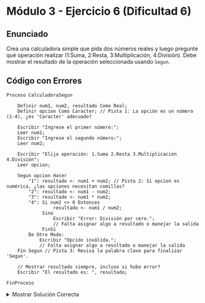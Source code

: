 # Módulo 3 - Ejercicio 6 (Dificultad 6)

## Enunciado
Crea una calculadora simple que pida dos números reales y luego pregunte qué operación realizar (1:Suma, 2:Resta, 3:Multiplicación, 4:División). Debe mostrar el resultado de la operación seleccionada usando `Segun`.

## Código con Errores
```pseudocode
Proceso CalculadoraSegun

    Definir num1, num2, resultado Como Real;
    Definir opcion Como Caracter; // Pista 1: La opción es un número (1-4), ¿es 'Caracter' adecuado?

    Escribir "Ingrese el primer número:";
    Leer num1;
    Escribir "Ingrese el segundo número:";
    Leer num2;

    Escribir "Elija operación: 1.Suma 2.Resta 3.Multiplicación 4.División";
    Leer opcion;

    Segun opcion Hacer
        "1": resultado <- num1 + num2; // Pista 2: Si opcion es numérica, ¿las opciones necesitan comillas?
        "2": resultado <- num1 - num2;
        "3": resultado <- num1 * num2;
        "4": Si num2 <> 0 Entonces
                 resultado <- num1 / num2;
             Sino
                 Escribir "Error: División por cero.";
                 // Falta asignar algo a resultado o manejar la salida
             FinSi
        De Otro Modo:
            Escribir "Opción inválida.";
            // Falta asignar algo a resultado o manejar la salida
    Fin Segun // Pista 3: Revisa la palabra clave para finalizar 'Segun'.

    // Mostrar resultado siempre, incluso si hubo error?
    Escribir "El resultado es: ", resultado;

FinProceso
```

<details><summary>Mostrar Solución Correcta</summary>## Solución Correcta
```pseudocode
Proceso CalculadoraSegun_Solucion

    Definir num1, num2, resultado Como Real;
    Definir opcion Como Entero; // Corregido: La opción es un número Entero.
    Definir operacionValida Como Logico; // Para controlar si mostrar resultado

    operacionValida <- Verdadero; // Asumir que es válida inicialmente

    Escribir "Ingrese el primer número:";
    Leer num1;
    Escribir "Ingrese el segundo número:";
    Leer num2;

    Escribir "Elija operación: 1.Suma 2.Resta 3.Multiplicación 4.División";
    Leer opcion;

    Segun opcion Hacer
        1: // Corregido: Sin comillas
            resultado <- num1 + num2;
        2: // Corregido: Sin comillas
            resultado <- num1 - num2;
        3: // Corregido: Sin comillas
            resultado <- num1 * num2;
        4:
            Si num2 <> 0 Entonces
                resultado <- num1 / num2;
            Sino
                Escribir "Error: División por cero.";
                operacionValida <- Falso; // Marcar como inválida
            FinSi
        De Otro Modo:
            Escribir "Opción inválida.";
            operacionValida <- Falso; // Marcar como inválida
    FinSegun // Corregido: Palabra clave 'FinSegun'.

    // Mostrar resultado solo si la operación fue válida
    Si operacionValida Entonces
        Escribir "El resultado es: ", resultado;
    FinSi

FinProceso
```

</details><details><summary>Mostrar Explicación de la Solución</summary>
1.  La variable `opcion` almacena un número entero (1, 2, 3 o 4), por lo que su tipo debe ser `Entero`, no `Caracter`.
2.  Como `opcion` es `Entero`, las claves dentro del `Segun` deben ser los números literales `1`, `2`, `3`, `4`, sin comillas. Las comillas se usarían si `opcion` fuera `Caracter`.
3.  La palabra clave para finalizar la estructura `Segun` es `FinSegun`, no `Fin Segun` (separado). Adicionalmente, el código original tenía un problema lógico: mostraba la variable `resultado` incluso si había ocurrido un error (división por cero u opción inválida), lo que podría mostrar un valor incorrecto o no inicializado. La solución introduce una variable lógica `operacionValida` para controlar si se debe mostrar el resultado final.
</details>
**Archivo: `Modulo3/m3-ejercicio7-7.md`**
```markdown
# Módulo 3 - Ejercicio 7 (Dificultad 7)

## Enunciado
Escribe un algoritmo que pida dos números diferentes y los muestre ordenados de menor a mayor.

## Código con Errores
```pseudocode
Proceso OrdenarDosNumeros

    Definir n1, n2, menor, mayor Como Real;

    Escribir "Ingrese el primer número:";
    Leer n1;
    Escribir "Ingrese el segundo número (diferente):";
    Leer n2;

    Si n1 < n2 Entonces // Pista 1: ¿Está completa la estructura Si/Sino?
        menor <- n1
        mayor <- n2; // Pista 2: Faltan puntos y comas.
    Sino
        menor <- n2;
        mayor <- n1;

    // Pista 3: Falta cerrar el 'Si' inicial.

    Escribir "Números ordenados: ", menor, ", ", mayor;

FinProceso
```

<details><summary>Mostrar Solución Correcta</summary>

## Solución Correcta
```pseudocode
Proceso OrdenarDosNumeros_Solucion

    Definir n1, n2, menor, mayor Como Real;

    Escribir "Ingrese el primer número:";
    Leer n1;
    Escribir "Ingrese el segundo número (diferente):";
    Leer n2;

    Si n1 < n2 Entonces
        menor <- n1; // Corregido: Añadir punto y coma (si es necesario).
        mayor <- n2;
    Sino
        menor <- n2;
        mayor <- n1;
    FinSi // Corregido: Añadir 'FinSi'.

    Escribir "Números ordenados: ", menor, ", ", mayor;

FinProceso
```

</details><details><summary>Mostrar Explicación de la Solución</summary>

## Explicación de la Solución
1.  La estructura `Si n1 < n2 Entonces ... Sino ...` estaba incompleta porque le faltaba la palabra clave `FinSi` al final para cerrarla.
2.  Faltaban los puntos y comas (`;`) al final de las instrucciones de asignación dentro del bloque `Entonces` (y potencialmente en las del `Sino`, dependiendo de la configuración de PSeInt).
3.  Relacionado con el punto 1, el error fundamental era la ausencia del `FinSi` para delimitar correctamente la estructura condicional.
</details>